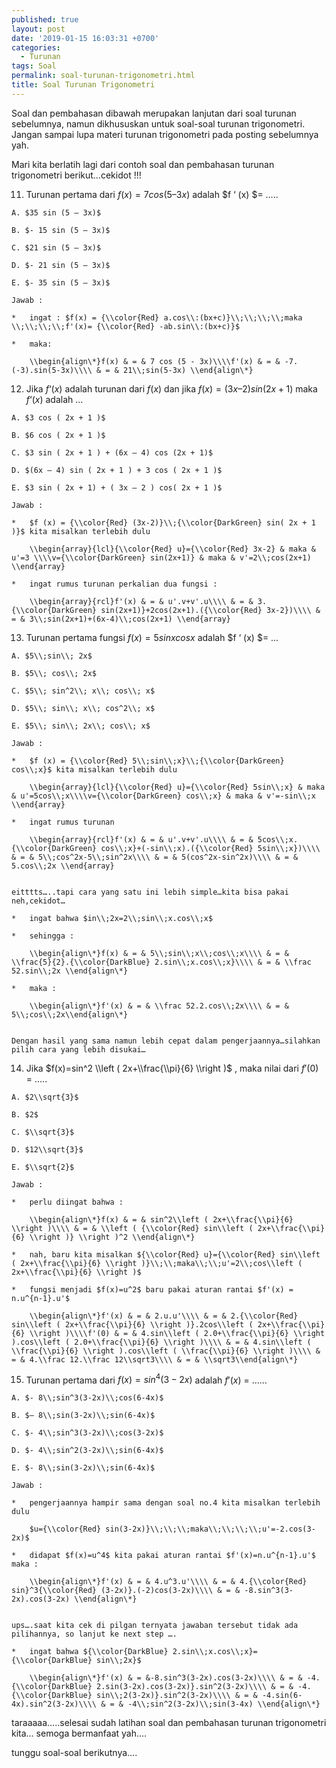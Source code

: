 ```yaml
---
published: true
layout: post
date: '2019-01-15 16:03:31 +0700'
categories:
  - Turunan
tags: Soal
permalink: soal-turunan-trigonometri.html
title: Soal Turunan Trigonometri
---
```

Soal dan pembahasan dibawah merupakan lanjutan dari soal turunan sebelumnya, namun dikhususkan untuk soal-soal turunan trigonometri. Jangan sampai lupa materi turunan trigonometri pada posting sebelumnya yah.

Mari kita berlatih lagi dari contoh soal dan pembahasan turunan trigonometri berikut…cekidot !!!

11.  Turunan pertama dari $f(x) = 7 cos (5 – 3x)$ adalah $f ‘ (x) $= …..
    
    A. $35 sin (5 – 3x)$
    
    B. $- 15 sin (5 – 3x)$
    
    C. $21 sin (5 – 3x)$
    
    D. $- 21 sin (5 – 3x)$
    
    E. $- 35 sin (5 – 3x)$
    
    Jawab :
    
    *   ingat : $f(x) = {\\color{Red} a.cos\\:(bx+c)}\\;\\;\\;\\;maka \\;\\;\\;\\;f'(x)= {\\color{Red} -ab.sin\\:(bx+c)}$
        
    *   maka:
        
        \\begin{align\*}f(x) & = & 7 cos (5 - 3x)\\\\f'(x) & = & -7.(-3).sin(5-3x)\\\\ & = & 21\\;sin(5-3x) \\end{align\*}
        
12.  Jika $f ‘(x)$ adalah turunan dari $f(x)$ dan jika $f(x) = ( 3x – 2 ) sin (2x + 1)$ maka $f ‘ (x)$ adalah …
    
    A. $3 cos ( 2x + 1 )$
    
    B. $6 cos ( 2x + 1 )$
    
    C. $3 sin ( 2x + 1 ) + (6x – 4) cos (2x + 1)$
    
    D. $(6x – 4) sin ( 2x + 1 ) + 3 cos ( 2x + 1 )$
    
    E. $3 sin ( 2x + 1) + ( 3x – 2 ) cos( 2x + 1 )$
    
    Jawab :
    
    *   $f (x) = {\\color{Red} (3x-2)}\\;{\\color{DarkGreen} sin( 2x + 1 )}$ kita misalkan terlebih dulu
        
        \\begin{array}{lcl}{\\color{Red} u}={\\color{Red} 3x-2} & maka & u'=3 \\\\v={\\color{DarkGreen} sin(2x+1)} & maka & v'=2\\;cos(2x+1) \\end{array}
        
    *   ingat rumus turunan perkalian dua fungsi :
        
        \\begin{array}{rcl}f'(x) & = & u'.v+v'.u\\\\ & = & 3.{\\color{DarkGreen} sin(2x+1)}+2cos(2x+1).({\\color{Red} 3x-2})\\\\ & = & 3\\;sin(2x+1)+(6x-4)\\;cos(2x+1) \\end{array}
        
13.  Turunan pertama fungsi $f (x) = 5 sin x cos x$ adalah $f ‘ (x) $= …
    
    A. $5\\;sin\\; 2x$
    
    B. $5\\; cos\\; 2x$
    
    C. $5\\; sin^2\\; x\\; cos\\; x$
    
    D. $5\\; sin\\; x\\; cos^2\\; x$
    
    E. $5\\; sin\\; 2x\\; cos\\; x$
    
    Jawab :
    
    *   $f (x) = {\\color{Red} 5\\;sin\\;x}\\;{\\color{DarkGreen} cos\\;x}$ kita misalkan terlebih dulu
        
        \\begin{array}{lcl}{\\color{Red} u}={\\color{Red} 5sin\\;x} & maka & u'=5cos\\;x\\\\v={\\color{DarkGreen} cos\\;x} & maka & v'=-sin\\;x \\end{array}
        
    *   ingat rumus turunan
        
        \\begin{array}{rcl}f'(x) & = & u'.v+v'.u\\\\ & = & 5cos\\;x.{\\color{DarkGreen} cos\\;x}+(-sin\\;x).({\\color{Red} 5sin\\;x})\\\\ & = & 5\\;cos^2x-5\\;sin^2x\\\\ & = & 5(cos^2x-sin^2x)\\\\ & = & 5.cos\\;2x \\end{array}
        
    
    eitttts…..tapi cara yang satu ini lebih simple…kita bisa pakai neh,cekidot…
    
    *   ingat bahwa $in\\;2x=2\\;sin\\;x.cos\\;x$
        
    *   sehingga :
        
        \\begin{align\*}f(x) & = & 5\\;sin\\;x\\;cos\\;x\\\\ & = & \\frac{5}{2}.{\\color{DarkBlue} 2.sin\\;x.cos\\;x}\\\\ & = & \\frac 52.sin\\;2x \\end{align\*}
        
    *   maka :
        
        \\begin{align\*}f'(x) & = & \\frac 52.2.cos\\;2x\\\\ & = & 5\\;cos\\;2x\\end{align\*}
        
    
    Dengan hasil yang sama namun lebih cepat dalam pengerjaannya…silahkan pilih cara yang lebih disukai…
    
14.  Jika $f(x)=sin^2 \\left ( 2x+\\frac{\\pi}{6} \\right )$ , maka nilai dari $f'(0)$ = …..
    
    A. $2\\sqrt{3}$
    
    B. $2$
    
    C. $\\sqrt{3}$
    
    D. $12\\sqrt{3}$
    
    E. $\\sqrt{2}$
    
    Jawab :
    
    *   perlu diingat bahwa :
        
        \\begin{align\*}f(x) & = & sin^2\\left ( 2x+\\frac{\\pi}{6} \\right )\\\\ & = & \\left ( {\\color{Red} sin\\left ( 2x+\\frac{\\pi}{6} \\right )} \\right )^2 \\end{align\*}
        
    *   nah, baru kita misalkan ${\\color{Red} u}={\\color{Red} sin\\left ( 2x+\\frac{\\pi}{6} \\right )}\\;\\;maka\\;\\;u'=2\\;cos\\left ( 2x+\\frac{\\pi}{6} \\right )$
        
    *   fungsi menjadi $f(x)=u^2$ baru pakai aturan rantai $f'(x) = n.u^{n-1}.u'$
        
        \\begin{align\*}f'(x) & = & 2.u.u'\\\\ & = & 2.{\\color{Red} sin\\left ( 2x+\\frac{\\pi}{6} \\right )}.2cos\\left ( 2x+\\frac{\\pi}{6} \\right )\\\\f'(0) & = & 4.sin\\left ( 2.0+\\frac{\\pi}{6} \\right ).cos\\left ( 2.0+\\frac{\\pi}{6} \\right )\\\\ & = & 4.sin\\left ( \\frac{\\pi}{6} \\right ).cos\\left ( \\frac{\\pi}{6} \\right )\\\\ & = & 4.\\frac 12.\\frac 12\\sqrt3\\\\ & = & \\sqrt3\\end{align\*}
        
15.  Turunan pertama dari $f(x)=sin^4(3-2x)$ adalah $f'(x)$ = ……
    
    A. $- 8\\;sin^3(3-2x)\\;cos(6-4x)$
    
    B. $– 8\\;sin(3-2x)\\;sin(6-4x)$
    
    C. $- 4\\;sin^3(3-2x)\\;cos(3-2x)$
    
    D. $- 4\\;sin^2(3-2x)\\;sin(6-4x)$
    
    E. $- 8\\;sin(3-2x)\\;sin(6-4x)$
    
    Jawab :
    
    *   pengerjaannya hampir sama dengan soal no.4 kita misalkan terlebih dulu
        
        $u={\\color{Red} sin(3-2x)}\\;\\;\\;maka\\;\\;\\;\\;u'=-2.cos(3-2x)$
        
    *   didapat $f(x)=u^4$ kita pakai aturan rantai $f'(x)=n.u^{n-1}.u'$ maka :
        
        \\begin{align\*}f'(x) & = & 4.u^3.u'\\\\ & = & 4.{\\color{Red} sin}^3{\\color{Red} (3-2x)}.(-2)cos(3-2x)\\\\ & = & -8.sin^3(3-2x).cos(3-2x) \\end{align\*}
        
    
    ups….saat kita cek di pilgan ternyata jawaban tersebut tidak ada pilihannya, so lanjut ke next step ….
    
    *   ingat bahwa ${\\color{DarkBlue} 2.sin\\;x.cos\\;x}={\\color{DarkBlue} sin\\;2x}$
        
        \\begin{align\*}f'(x) & = &-8.sin^3(3-2x).cos(3-2x)\\\\ & = & -4.{\\color{DarkBlue} 2.sin(3-2x).cos(3-2x)}.sin^2(3-2x)\\\\ & = & -4.{\\color{DarkBlue} sin\\;2(3-2x)}.sin^2(3-2x)\\\\ & = & -4.sin(6-4x).sin^2(3-2x)\\\\ & = & -4\\;sin^2(3-2x)\\;sin(3-4x) \\end{align\*}
        

taraaaaa…..selesai sudah latihan soal dan pembahasan turunan trigonometri kita… semoga bermanfaat yah….

tunggu soal-soal berikutnya….
